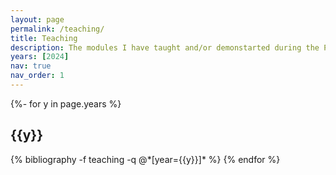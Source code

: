 ```yaml
---
layout: page
permalink: /teaching/
title: Teaching
description: The modules I have taught and/or demonstarted during the PhD
years: [2024]
nav: true
nav_order: 1
---
```


<div class="teaching">

{%- for y in page.years %}
  <h2 class="year">{{y}}</h2>
    {% bibliography -f teaching -q @*[year={{y}}]* %}
{% endfor %}

</div>